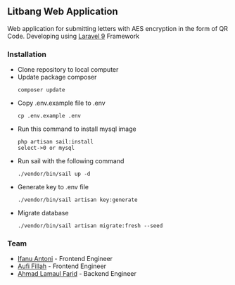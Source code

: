 ## Litbang Web Application

Web application for submitting letters with AES encryption in the form of QR Code. Developing using [Laravel 9](https://laravel.com/) Framework

### Installation

-   Clone repository to local computer
-   Update package composer
    ```
    composer update
    ```
-   Copy .env.example file to .env
    ```
    cp .env.example .env
    ```
-   Run this command to install mysql image
    ```
    php artisan sail:install
    select->0 or mysql
    ``` 
-   Run sail with the following command
    ```
    ./vendor/bin/sail up -d
    ``` 
-   Generate key to .env file
    ```
    ./vendor/bin/sail artisan key:generate
    ```
-   Migrate database
    ```
    ./vendor/bin/sail artisan migrate:fresh --seed
    ```

### Team

-   [Ifanu Antoni](https://github.com/ifanuAntoni/) - Frontend Engineer
-   [Aufi Fillah](https://github.com/fillahaufi/) - Frontend Engineer
-   [Ahmad Lamaul Farid](https://github.com/faridlamaul/) - Backend Engineer
